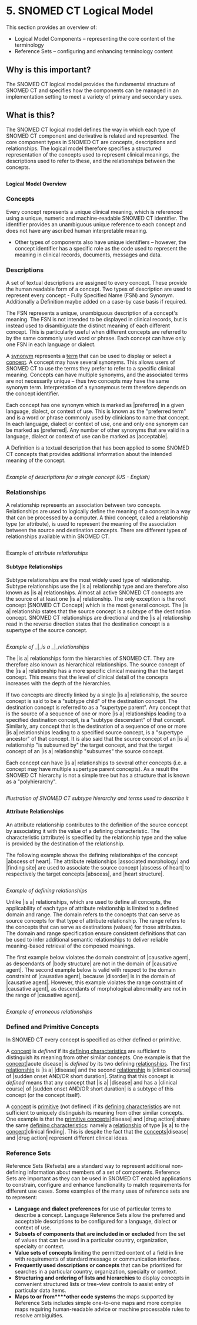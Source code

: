 # 5. SNOMED CT Logical Model

This section provides an overview of:

  * Logical Model Components – representing the core content of the terminology
  * Reference Sets – configuring and enhancing terminology content

## Why is this important?

The SNOMED CT logical model provides the fundamental structure of SNOMED CT and specifies how the components can be managed in an implementation setting to meet a variety of primary and secondary uses.

## What is this?

The SNOMED CT logical model defines the way in which each type of SNOMED CT component and derivative is related and represented. The core component types in SNOMED CT are concepts, descriptions and relationships. The logical model therefore specifies a structured representation of the concepts used to represent clinical meanings, the descriptions used to refer to these, and the relationships between the concepts.

<figure><img src="images/29952944.png" alt="" title=""></figure>

__Logical Model Overview__

### Concepts

Every concept represents a unique clinical meaning, which is referenced using a unique, numeric and machine-readable SNOMED CT identifier. The identifier provides an unambiguous unique reference to each concept and does not have any ascribed human interpretable meaning.

  * Other types of components also have unique identifiers – however, the concept identifier has a specific role as the code used to represent the meaning in clinical records, documents, messages and data.

### Descriptions

A set of textual descriptions are assigned to every concept. These provide the human readable form of a concept. Two types of description are used to represent every concept - Fully Specified Name (FSN) and Synonym. Additionally a Definition maybe added on a case-by case basis if required. 

The FSN represents a unique, unambiguous description of a concept's meaning. The FSN is not intended to be displayed in clinical records, but is instead used to disambiguate the distinct meaning of each different concept. This is particularly useful when different concepts are referred to by the same commonly used word or phrase. Each concept can have only one FSN in each language or dialect.

A [synonym](https://confluence.ihtsdotools.org/display/DOCGLOSS/synonym "Glossary link: synonym") represents a [term](https://confluence.ihtsdotools.org/display/DOCRELFMT/term+\(field\) "Reference term: term \(field\)") that can be used to display or select a [concept](https://confluence.ihtsdotools.org/display/DOCGLOSS/concept "Glossary link: concept"). A concept may have several synonyms. This allows users of SNOMED CT to use the terms they prefer to refer to a specific clinical meaning. Concepts can have multiple synonyms, and the associated terms are not necessarily unique – thus two concepts may have the same synonym term. Interpretation of a synonymous term therefore depends on the concept identifier.

Each concept has one synonym which is marked as |preferred| in a given language, dialect, or context of use. This is known as the "preferred term" and is a word or phrase commonly used by clinicians to name that concept. In each language, dialect or context of use, one and only one synonym can be marked as |preferred|. Any number of other synonyms that are valid in a language, dialect or context of use can be marked as |acceptable|.

A Definition is a textual description that has been applied to some SNOMED CT concepts that provides additional information about the intended meaning of the concept.

<figure><img src="images/29952957.png" alt="" title=""></figure>

_Example of descriptions for a single concept (US - English)_

### Relationships

A relationship represents an association between two concepts. Relationships are used to logically define the meaning of a concept in a way that can be processed by a computer. A third concept, called a relationship type (or attribute), is used to represent the meaning of the association between the source and destination concepts. There are different types of relationships available within SNOMED CT.

<figure><img src="images/29952955.png" alt="" title=""></figure>

Example of  _attribute relationships_

#### Subtype Relationships

Subtype relationships are the most widely used type of relationship. Subtype relationships use the |is a| relationship type and are therefore also known as |is a| relationships. Almost all active SNOMED CT concepts are the source of at least one |is a| relationship. The only exception is the root concept |SNOMED CT Concept| which is the most general concept. The |is a| relationship states that the source concept is a subtype of the destination concept. SNOMED CT relationships are directional and the |is a| relationship read in the reverse direction states that the destination concept is a supertype of the source concept.

<figure><img src="images/29952953.png" alt="" title=""></figure>

_Example of_ _|__is a_ _|__relationships_

The |is a| relationships form the hierarchies of SNOMED CT. They are therefore also known as hierarchical relationships. The source concept of the |is a| relationship has a more specific clinical meaning than the target concept. This means that the level of clinical detail of the concepts increases with the depth of the hierarchies.

If two concepts are directly linked by a single |is a| relationship, the source concept is said to be a "subtype child" of the destination concept. The destination concept is referred to as a "supertype parent". Any concept that is the source of a sequence of one or more |is a| relationships leading to a specified destination concept, is a "subtype descendant" of that concept. Similarly, any concept that is the destination of a sequence of one or more |is a| relationships leading to a specified source concept, is a "supertype ancestor" of that concept. It is also said that the source concept of an |is a| relationship "is subsumed by" the target concept, and that the target concept of an |is a| relationship "subsumes" the source concept.

Each concept can have |is a| relationships to several other concepts (i.e. a concept may have multiple supertype parent concepts). As a result the SNOMED CT hierarchy is not a simple tree but has a structure that is known as a "polyhierarchy".

<figure><img src="images/29952951.png" alt="" title=""></figure>

_Illustration of SNOMED CT subtype hierarchy and terms used to describe it_

#### Attribute Relationships

An attribute relationship contributes to the definition of the source concept by associating it with the value of a defining characteristic. The characteristic (attribute) is specified by the relationship type and the value is provided by the destination of the relationship.

The following example shows the defining relationships of the concept |abscess of heart|. The attribute relationships |associated morphology| and |finding site| are used to associate the source concept |abscess of heart| to respectively the target concepts |abscess|, and |heart structure|.

<figure><img src="images/29952949.png" alt="" title=""></figure>

_Example of defining relationships_

Unlike |is a| relationships, which are used to define all concepts, the applicability of each type of attribute relationship is limited to a defined domain and range. The domain refers to the concepts that can serve as source concepts for that type of attribute relationship. The range refers to the concepts that can serve as destinations (values) for those attributes. The domain and range specification ensure consistent definitions that can be used to infer additional semantic relationships to deliver reliable meaning-based retrieval of the composed meanings.

The first example below violates the domain constraint of |causative agent|, as descendants of |body structure| are not in the domain of |causative agent|. The second example below is valid with respect to the domain constraint of |causative agent|, because |disorder| is in the domain of |causative agent|. However, this example violates the range constraint of |causative agent|, as descendants of morphological abnormality are not in the range of |causative agent|.

<figure><img src="images/29952947.png" alt="" title=""></figure>

_Example of erroneous relationships_

### Defined and Primitive Concepts

In SNOMED CT every concept is specified as either defined or primitive.

A [concept](https://confluence.ihtsdotools.org/display/DOCGLOSS/concept "Glossary link: concept") is _defined_ if its [defining characteristics](https://confluence.ihtsdotools.org/display/DOCGLOSS/defining+characteristic "Glossary link: defining characteristics") are sufficient to distinguish its meaning from other similar concepts. One example is that the [concept](https://confluence.ihtsdotools.org/display/DOCGLOSS/concept "Glossary link: concept")|acute disease| is _defined_ by its two defining [relationships](https://confluence.ihtsdotools.org/display/DOCGLOSS/relationship "Glossary link: relationships"). The first [relationship](https://confluence.ihtsdotools.org/display/DOCGLOSS/relationship "Glossary link: relationship") is |is a| |disease| and the second [relationship](https://confluence.ihtsdotools.org/display/DOCGLOSS/relationship "Glossary link: relationship") is |clinical course| of |sudden onset AND/OR short duration|. Stating that this concept is _defined_ means that any concept that |is a| |disease| and has a |clinical course| of |sudden onset AND/OR short duration| is a subtype of this concept (or the concept itself).

A [concept](https://confluence.ihtsdotools.org/display/DOCGLOSS/concept "Glossary link: concept") is [primitive](https://confluence.ihtsdotools.org/display/DOCGLOSS/primitive+concept "Glossary link: primitive concept") (not defined) if its [defining characteristics](https://confluence.ihtsdotools.org/display/DOCGLOSS/defining+characteristic "Glossary link: defining characteristics") are not sufficient to uniquely distinguish its meaning from other similar concepts. One example is that the [primitive concepts](https://confluence.ihtsdotools.org/display/DOCGLOSS/primitive+concept "Glossary link: primitive concepts")|disease| and |drug action| share the same [defining characteristics](https://confluence.ihtsdotools.org/display/DOCGLOSS/defining+characteristic "Glossary link: defining characteristics"): namely a [relationship](https://confluence.ihtsdotools.org/display/DOCGLOSS/relationship "Glossary link: relationship") of type |is a| to the [concept](https://confluence.ihtsdotools.org/display/DOCGLOSS/concept "Glossary link: concept")|clinical finding|. This is despite the fact that the [concepts](https://confluence.ihtsdotools.org/display/DOCGLOSS/concept "Glossary link: concepts")|disease| and |drug action| represent different clinical ideas.

### Reference Sets

Reference Sets (Refsets) are a standard way to represent additional non-defining information about members of a set of components. Reference Sets are important as they can be used in SNOMED CT enabled applications to constrain, configure and enhance functionality to match requirements for different use cases. Some examples of the many uses of reference sets are to represent:

  * **Language and dialect preferences** for use of particular terms to describe a concept. Language Reference Sets allow the preferred and acceptable descriptions to be configured for a language, dialect or context of use.
  * **Subsets of components that are included in or excluded** from the set of values that can be used in a particular country, organization, specialty or context.
  * **Value sets of concepts** limiting the permitted content of a field in line with requirements of standard message or communication interface.
  * **Frequently used descriptions or concepts** that can be prioritized for searches in a particular country, organization, specialty or context.
  * **Structuring and ordering of lists and hierarchies** to display concepts in convenient structured lists or tree-view controls to assist entry of particular data items.
  * **Maps to or from****other code systems** the maps supported by Reference Sets includes simple one-to-one maps and more complex maps requiring human-readable advice or machine processable rules to resolve ambiguities.

